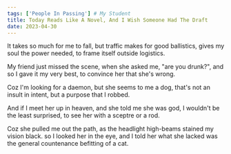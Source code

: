 ```yaml
---
tags: ['People In Passing'] # My Student
title: Today Reads Like A Novel, And I Wish Someone Had The Draft
date: 2023-04-30
---
```


It takes so much for me to fall,
but traffic makes for good ballistics,
gives my soul the power needed,
to frame itself outside logistics.

My friend just missed the scene,
when she asked me, "are you drunk?",
and so I gave it my very best,
to convince her that she's wrong.

Coz I'm looking for a daemon,
but she seems to me a dog,
that's not an insult in intent,
but a purpose that I robbed.

And if I meet her up in heaven,
and she told me she was god,
I wouldn't be the least surprised,
to see her with a sceptre or a rod.

Coz she pulled me out the path,
as the headlight high-beams
stained my vision black.
so I looked her in the eye,
and I told her what she lacked
was the general countenance
befitting of a cat.
